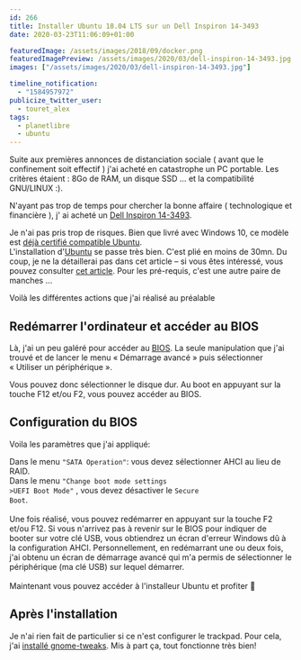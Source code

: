 ```yaml
---
id: 266
title: Installer Ubuntu 18.04 LTS sur un Dell Inspiron 14-3493
date: 2020-03-23T11:06:09+01:00

featuredImage: /assets/images/2018/09/docker.png
featuredImagePreview: /assets/images/2020/03/dell-inspiron-14-3493.jpg
images: ["/assets/images/2020/03/dell-inspiron-14-3493.jpg"]

timeline_notification:
  - "1584957972"
publicize_twitter_user:
  - touret_alex
tags:
  - planetlibre
  - ubuntu
---
```

Suite aux premières annonces de distanciation sociale ( avant que le confinement soit effectif ) j'ai acheté en catastrophe un PC portable. Les critères étaient : 8Go de RAM, un disque SSD &#8230; et la compatibilité GNU/LINUX :).  
  
N'ayant pas trop de temps pour chercher la bonne affaire ( technologique et financière ), j' ai acheté un [Dell Inspiron 14-3493](https://www.dell.com/gh/business/p/inspiron-14-3493-laptop/pd).
  
Je n'ai pas pris trop de risques. Bien que livré avec Windows 10, ce modèle est [déjà certifié compatible Ubuntu](https://certification.ubuntu.com/hardware/201907-27239).  
L'installation d'[Ubuntu](https://doc.ubuntu-fr.org/Accueil) se passe très bien. C'est plié en moins de 30mn. Du coup, je ne la détaillerai pas dans cet article &#8211; si vous êtes intéressé, vous pouvez consulter [cet article](https://doc.ubuntu-fr.org/installation). Pour les pré-requis, c'est une autre paire de manches &#8230;  
  
Voilà les différentes actions que j'ai réalisé au préalable

## Redémarrer l'ordinateur et accéder au BIOS

Là, j'ai un peu galéré pour accéder au [BIOS](https://fr.wikipedia.org/wiki/BIOS_(informatique)). La seule manipulation que j'ai trouvé et de lancer le menu « Démarrage avancé » puis sélectionner « Utiliser un périphérique ».  
  
Vous pouvez donc sélectionner le disque dur. Au boot en appuyant sur la touche F12 et/ou F2, vous pouvez accéder au BIOS.

## Configuration du BIOS

Voila les paramètres que j'ai appliqué:

  Dans le menu <code>"SATA Operation"</code>: vous devez sélectionner AHCI au lieu de RAID.<br />Dans le menu <code>"Change boot mode settings >UEFI Boot Mode"</code> , vous devez désactiver le <code>Secure Boot</code>.<br /><br />Une fois réalisé, vous pouvez redémarrer en appuyant sur la touche F2 et/ou F12. Si vous n'arrivez pas à revenir sur le BIOS pour indiquer de booter sur votre clé USB, vous obtiendrez un écran d'erreur Windows dû à la configuration AHCI. Personnellement, en redémarrant une ou deux fois, j'ai obtenu un écran de démarrage avancé qui m'a permis de sélectionner le périphérique (ma clé USB) sur lequel démarrer.<br /><br />Maintenant vous pouvez accéder à l'installeur Ubuntu et profiter 🙂


## Après l'installation

Je n'ai rien fait de particulier si ce n'est configurer le trackpad. Pour cela, j'ai [installé gnome-tweaks](https://www.omgubuntu.co.uk/2018/04/things-to-do-after-installing-ubuntu-18-04). Mis à part ça, tout fonctionne très bien!
